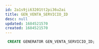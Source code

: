```yaml
---
id: 2a1s9ji63201tt2pi36u2ai
title: GEN_VENTA_SERVICIO_ID
desc: null
updated: 1684521570
created: 1684521570
---
```



```sql
 CREATE GENERATOR GEN_VENTA_SERVICIO_ID;
```
